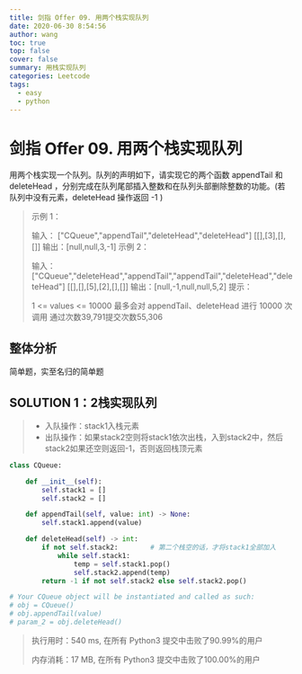 ```yaml
---
title: 剑指 Offer 09. 用两个栈实现队列
date: 2020-06-30 8:54:56
author: wang
toc: true
top: false
cover: false
summary: 用栈实现队列
categories: Leetcode
tags:
  - easy
  - python
---
```


# 剑指 Offer 09. 用两个栈实现队列

用两个栈实现一个队列。队列的声明如下，请实现它的两个函数 appendTail 和 deleteHead ，分别完成在队列尾部插入整数和在队列头部删除整数的功能。(若队列中没有元素，deleteHead 操作返回 -1 )

 






> 示例 1：
>
> 输入：
> ["CQueue","appendTail","deleteHead","deleteHead"]
> [[],[3],[],[]]
> 输出：[null,null,3,-1]
> 示例 2：
>
> 输入：
> ["CQueue","deleteHead","appendTail","appendTail","deleteHead","deleteHead"]
> [[],[],[5],[2],[],[]]
> 输出：[null,-1,null,null,5,2]
> 提示：
>
> 1 <= values <= 10000
> 最多会对 appendTail、deleteHead 进行 10000 次调用
> 通过次数39,791提交次数55,306
>
> 



## 整体分析

简单题，实至名归的简单题

## SOLUTION 1：2栈实现队列

> * 入队操作：stack1入栈元素
> * 出队操作：如果stack2空则将stack1依次出栈，入到stack2中，然后stack2如果还空则返回-1，否则返回栈顶元素

```python
class CQueue:

    def __init__(self):
        self.stack1 = []
        self.stack2 = []

    def appendTail(self, value: int) -> None:
        self.stack1.append(value)

    def deleteHead(self) -> int:
        if not self.stack2:        # 第二个栈空的话，才将stack1全部加入
            while self.stack1:
                temp = self.stack1.pop()
                self.stack2.append(temp)
        return -1 if not self.stack2 else self.stack2.pop()

# Your CQueue object will be instantiated and called as such:
# obj = CQueue()
# obj.appendTail(value)
# param_2 = obj.deleteHead()

```

> 执行用时：540 ms, 在所有 Python3 提交中击败了90.99%的用户
>
> 内存消耗：17 MB, 在所有 Python3 提交中击败了100.00%的用户
>
> 
